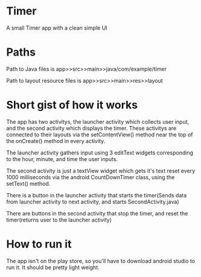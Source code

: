 # Timer
A small Timer app with a clean simple UI

# Paths
Path to Java files is app>>src>>main>>java/com/example/timer

Path to layout resource files is app>>src>>main>>res>>layout

# Short gist of how it works
The app has two activitys, the launcher activity which collects user input, and the second activity which displays the timer. 
These activitys are connected to their layouts via the setContentView() method near the top of the onCreate() method in every
activity. 

The launcher activity gathers input using 3 editText widgets corresponding to the hour, minute, and time the user inputs. 

The second activity is just a textView widget which gets it's text reset every 1000 milliseconds via the android CountDownTimer class, using
the setText() method. 

There is a button in the launcher activity that starts the timer(Sends data from launcher activity to next activity, and starts SecondActivity.java)

There are buttons in the second activity that stop the timer, and reset the timer(returns user to the launcher activity)

# How to run it
The app isn't on the play store, so you'll have to download android studio to run it. It should be pretty light weight. 






